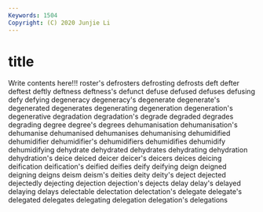 ```yaml
---
Keywords: 1504
Copyright: (C) 2020 Junjie Li
---
```


# title

Write contents here!!!
roster's 
defrosters 
defrosting 
defrosts 
deft 
defter 
deftest 
deftly 
deftness 
deftness's
defunct 
defuse 
defused 
defuses 
defusing 
defy 
defying 
degeneracy 
degeneracy's 
degenerate
degenerate's 
degenerated 
degenerates 
degenerating 
degeneration 
degeneration's 
degenerative 
degradation 
degradation's 
degrade
degraded 
degrades 
degrading 
degree 
degree's 
degrees 
dehumanisation 
dehumanisation's 
dehumanise 
dehumanised
dehumanises 
dehumanising 
dehumidified 
dehumidifier 
dehumidifier's 
dehumidifiers 
dehumidifies 
dehumidify 
dehumidifying 
dehydrate
dehydrated 
dehydrates 
dehydrating 
dehydration 
dehydration's 
deice 
deiced 
deicer 
deicer's 
deicers
deices 
deicing 
deification 
deification's 
deified 
deifies 
deify 
deifying 
deign 
deigned
deigning 
deigns 
deism 
deism's 
deities 
deity 
deity's 
deject 
dejected 
dejectedly
dejecting 
dejection 
dejection's 
dejects 
delay 
delay's 
delayed 
delaying 
delays 
delectable
delectation 
delectation's 
delegate 
delegate's 
delegated 
delegates 
delegating 
delegation 
delegation's 
delegations
